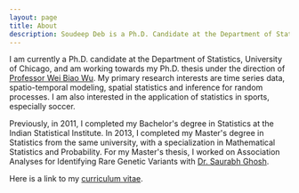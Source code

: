 ```yaml
---
layout: page
title: About
description: Soudeep Deb is a Ph.D. Candidate at the Department of Statistics, University of Chicago.
---
```


I am currently a Ph.D. candidate at the Department of Statistics, University of Chicago, and am working towards my Ph.D. thesis under the direction of [Professor Wei Biao Wu](https://www.stat.uchicago.edu/~wbwu/). My primary research interests are time series data, spatio-temporal modeling, spatial statistics and inference for random processes. I am also interested in the application of statistics in sports, especially soccer.

Previously, in 2011, I completed my Bachelor's degree in Statistics at the Indian Statistical Institute. In 2013, I completed my Master's degree in Statistics from the same university, with a specialization in Mathematical Statistics and Probability. For my Master's thesis, I worked on Association Analyses for Identifying Rare Genetic Variants with [Dr. Saurabh Ghosh](http://www.isical.ac.in/~saurabh/).

Here is a link to my [curriculum vitae](/assets/CV_DebSoudeep.pdf).
